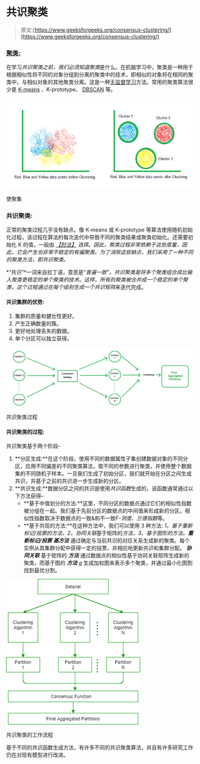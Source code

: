 # 共识聚类

> 原文:[https://www.geeksforgeeks.org/consensus-clustering/](https://www.geeksforgeeks.org/consensus-clustering/)

### [聚类:](https://www.geeksforgeeks.org/clustering-in-machine-learning/)

在学习*共识聚类之前，*我们必须知道*聚类*是什么。在机器学习中，聚类是一种用于根据相似性将不同的对象分组到分离的聚类中的技术，即相似的对象将在相同的聚类中，与相似对象的其他聚类分离。这是一种[无监督学习](https://www.geeksforgeeks.org/supervised-unsupervised-learning/)方法。常用的聚类算法很少是 [K-means](https://www.geeksforgeeks.org/k-means-clustering-introduction/) 、K-prototype、 [DBSCAN](https://www.geeksforgeeks.org/dbscan-clustering-in-ml-density-based-clustering/) 等。

![](img/543627627a030d22839173d5a31d3bf3.png)

使聚集

### 共识聚类:

正常的聚类过程几乎没有缺点。像 K-means 或 K-prototype 等算法使用随机初始化过程，该过程在算法的每次迭代中导致不同的聚类结果或聚类初始化。还需要初始化 K 的值，一般由 [*【肘法】*](https://www.geeksforgeeks.org/elbow-method-for-optimal-value-of-k-in-kmeans/) *选择。*因此，聚类过程非常依赖于这些度量，因此，它会产生也非常不稳定的有偏聚类。为了消除这些缺点，我们采用了一种不同的聚类方法，即*共识聚类。*

*“共识”*一词来自拉丁语，意思是“*普遍一致”。*共识聚类是将多个聚类组合成比输入聚类更稳定的单个聚类的技术。这样，所有的聚类被合并成一个稳定的单个聚类，这个过程通过在每个级别生成一个*共识矩阵*来迭代完成。

#### 共识集群的优势:

1.  集群的质量和健壮性更好。
2.  产生正确数量的簇。
3.  更好地处理丢失的数据。
4.  单个分区可以独立获得。

![](img/56f1c5fa70dadf30ce8296425a5d69c4.png)

共识聚类过程

#### 共识聚类的过程:

共识聚类基于两个阶段-

1.  **分区生成:**在这个阶段，使用不同的数据属性子集创建数据对象的不同分区，应用不同偏差的不同聚类算法，取不同的参数进行聚类，并使用整个数据集的不同随机子样本。一旦我们生成了初始分区，我们就开始在分区之间生成共识，并基于之前的共识进一步生成新的分区。
2.  **共识生成:**数据分区之间的共识是使用*共识函数*生成的，该函数通常通过以下方法获得–
    *   **基于中值划分的方法:**这里，不同分区的数据点通过它们的相似性指数被分组在一起。我们基于先前分区的数据点的中间值来形成新的分区。相似性指数取决于数据点的一致&和不一致*F-测度、兰德指数*等。
    *   **基于共现的方法:**在这种方法中，我们可以使用 3 种方法: *1。基于重新标记/投票的方法，2。协同关联*基于矩阵的*方法，3。*基于图形的*方法。**重新标记/投票*** ***基方法*** 通过确定与当前共识的对应关系生成新的聚类。每个实例从其集群分配中获得一定的投票，并相应地更新共识和集群分配。 ***协同关联*** 基于矩阵的 ***方法*** 通过数据点的相似性基于协同关联矩阵生成新的聚类，而基于图的 ***方法** g* 生成加权图来表示多个聚类，并通过最小化图割找到最优分割。

![](img/765acefb2ea215cf2b6e9cec8a18728c.png)

共识聚类的工作流程

基于不同的共识函数生成方法，有许多不同的共识聚类算法，并且有许多研究工作仍在对现有模型进行改进。